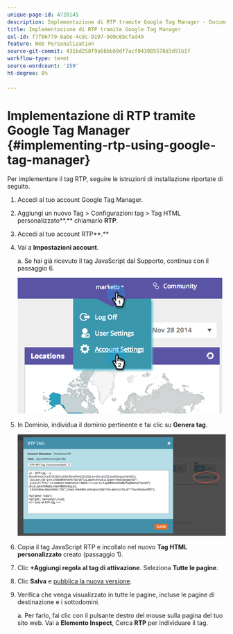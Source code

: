 ```yaml
---
unique-page-id: 4720145
description: Implementazione di RTP tramite Google Tag Manager - Documentazione di Marketo - Documentazione del prodotto
title: Implementazione di RTP tramite Google Tag Manager
exl-id: f7f06779-8abe-4c8c-9197-9d0c6bcfed49
feature: Web Personalization
source-git-commit: 431bd258f9a68bbb9df7acf043085578d3d91b1f
workflow-type: tm+mt
source-wordcount: '159'
ht-degree: 0%

---
```


# Implementazione di RTP tramite Google Tag Manager {#implementing-rtp-using-google-tag-manager}

Per implementare il tag RTP, seguire le istruzioni di installazione riportate di seguito.

1. Accedi al tuo account Google Tag Manager.

1. Aggiungi un nuovo Tag > Configurazioni tag > Tag HTML personalizzato**.** chiamarlo **RTP**.

1. Accedi al tuo account RTP**.**

1. Vai a **Impostazioni account**.

   a. Se hai già ricevuto il tag JavaScript dal Supporto, continua con il passaggio 6.

   ![](assets/image2014-11-30-15-3a19-3a21.png)

1. In Dominio, individua il dominio pertinente e fai clic su **Genera tag**.

   ![](assets/image2014-11-30-15-3a20-3a17.png)

1. Copia il tag JavaScript RTP e incollalo nel nuovo **Tag HTML personalizzato** creato (passaggio 1).

1. Clic **+Aggiungi regola al tag di attivazione**. Seleziona **Tutte le pagine**.

1. Clic **Salva** e [pubblica la nuova versione](https://support.google.com/tagmanager/answer/2699097?hl=en).

1. Verifica che venga visualizzato in tutte le pagine, incluse le pagine di destinazione e i sottodomini.

   a. Per farlo, fai clic con il pulsante destro del mouse sulla pagina del tuo sito web. Vai a **Elemento Inspect**, Cerca **RTP** per individuare il tag.
